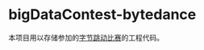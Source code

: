 # bigDataContest-bytedance

本项目用以存储参加的[字节跳动比赛](https://www.kesci.com/home/competition/5cc51043f71088002c5b8840)的工程代码。